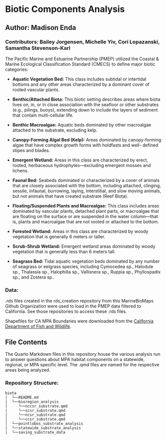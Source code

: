 # Biotic Components Analysis

## Author: Madison Enda 

### Contributors: Bailey Jorgensen, Michelle Yiv, Cori Lopazanski, Samantha Stevenson-Karl

The Pacific Marine and Estuarine Partnership (PMEP) utilized the Coastal & Marine Ecological Classification Standard (CMECS) to define major biotic categories:

- **Aquatic Vegetation Bed:** This class includes subtidal or intertidal bottoms and any other areas characterized by a dominant
cover of rooted vascular plants.

- **Benthic/Attached Biota:** This biotic setting describes areas where biota lives on, in, or in close association with the seafloor or
other substrates (e.g., pilings, buoys), extending down to include the layers of sediment that contain multi-cellular
life.

- **Benthic Macroalgae:** Aquatic beds dominated by other macroalgae attached to the substrate, excluding kelp.

- **Canopy-Forming Algal Bed (Kelp):** Areas dominated by canopy-forming algae that have complex growth forms with holdfasts and well-
defined stipes and blades.

- **Emergent Wetland:** Areas in this class are characterized by erect, rooted, herbaceous hydrophytes—excluding emergent
mosses and lichens.

- **Faunal Bed:** Seabeds dominated or characterized by a cover of animals that are closely associated with the
bottom, including attached, clinging, sessile, infaunal, burrowing, laying, interstitial, and slow moving animals, but
not animals that have created substrate (Reef Biota).

- **Floating/Suspended Plants and Macroalgae:** This class includes areas dominated by vascular plants, detached plant parts, or macroalgae that are
floating on the surface or are suspended in the water column—that is, plants and macroalgae that are not rooted
or attached to the bottom.

- **Forested Wetland:** Areas in this class are characterized by woody vegetation that is generally 6 meters or taller.

- **Scrub-Shrub Wetland:** Emergent wetland areas dominated by woody vegetation that is generally less than 6 meters tall.

- **Seagrass Bed:** Tidal aquatic vegetation beds dominated by any number of seagrass or eelgrass species, including
Cymocedea sp., Halodule sp., Thalassia sp., Halophilla sp., Vallisnera sp., Ruppia sp., Phyllospadix sp., and
Zostera sp..


### Data:

.rds files created in the rds_creation repository from this MarineBioMaps Github Organization were used to load in the PMEP data filtered to California. See those repositories to access these .rds files. 

Shapefiles for CA MPA Boundaries were downloaded from the [California Department of Fish and Wildlife](https://data.ca.gov/dataset/california-marine-protected-areas-ds582).

## File Contents

The Quarto Markdown files in this repository house the various analysis run to answer questions about MPA habitat components on a statewide, regional, or MPA specific level. The .qmd files are named for the respective areas being analyzed. 


### Repository Structure:
```
biota
│  └──README.md
|  └──bioregion_analysis
|     └──nccsr_substrate.qmd
|     └──scsr_substrate.qmd
|     └──ncsr_substrate.qmd
|     └──ccsr_substrate.qmd
│  └──pointlobos_substrate_analysis
|  └──statewide_substrate_analysis
|  └──saving_substrate_data
```
